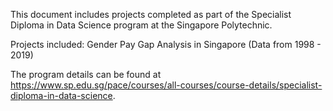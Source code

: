 This document includes projects completed as part of the Specialist Diploma in Data Science program at the Singapore Polytechnic. 

Projects included: 
Gender Pay Gap Analysis in Singapore (Data from 1998 - 2019)


The program details can be found at https://www.sp.edu.sg/pace/courses/all-courses/course-details/specialist-diploma-in-data-science.

